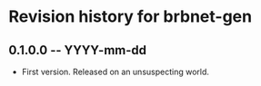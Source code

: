 # Revision history for brbnet-gen

## 0.1.0.0 -- YYYY-mm-dd

* First version. Released on an unsuspecting world.
